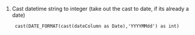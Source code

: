 
1. Cast datetime string to integer (take out the cast to date, if its already a date)

        cast(DATE_FORMAT(cast(dateColumn as Date),'YYYYMMdd') as int)
  
 
